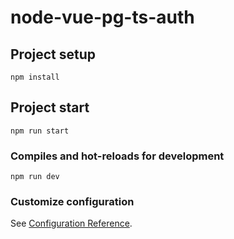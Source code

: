# node-vue-pg-ts-auth

## Project setup
```
npm install
```

## Project start
```
npm run start
```

### Compiles and hot-reloads for development
```
npm run dev
```

### Customize configuration
See [Configuration Reference](https://cli.vuejs.org/config/).
